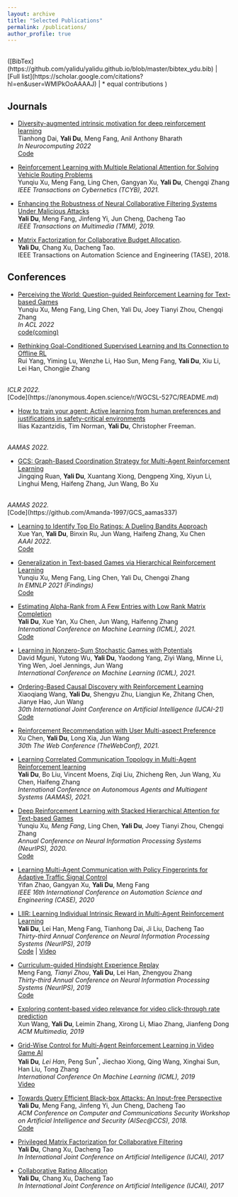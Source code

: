 ```yaml
---
layout: archive
title: "Selected Publications"
permalink: /publications/
author_profile: true
---
```

<br>
([BibTex](https://github.com/yalidu/yalidu.github.io/blob/master/bibtex_ydu.bib) 
| [Full list](https://scholar.google.com/citations?hl=en&user=WMlPkOoAAAAJ)
| * equal contributions
)

## Journals

* [Diversity-augmented intrinsic motivation for deep reinforcement learning]() <br>
Tianhong Dai, **Yali Du**, Meng Fang, Anil Anthony Bharath <br>
<i> In Neurocomputing 2022 </i><br>
[Code](https://github.com/TianhongDai/daim-rl)


* [ Reinforcement Learning with Multiple Relational Attention for Solving Vehicle Routing Problems
](https://ieeexplore.ieee.org/abstract/document/9478307) <br>
Yunqiu Xu, Meng Fang, Ling Chen, Gangyan Xu, **Yali Du**, Chengqi Zhang <br>
<i> IEEE Transactions on Cybernetics (TCYB), 2021.  </i> <br>

* [ Enhancing the Robustness of Neural Collaborative Filtering Systems Under Malicious Attacks](https://ieeexplore.ieee.org/stamp/stamp.jsp?arnumber=8576563) <br>
**Yali Du**, Meng Fang, Jinfeng Yi, Jun Cheng, Dacheng Tao <br>
<i> IEEE Transactions on Multimedia (TMM), 2019.  </i> <br>

*  [Matrix Factorization for Collaborative Budget Allocation](https://ieeexplore.ieee.org/stamp/stamp.jsp?arnumber=8437150). <br>
**Yali Du**, Chang Xu, Dacheng Tao. <br>
IEEE Transactions on Automation Science and Engineering (TASE), 2018. <br>


## Conferences

* [Perceiving the World: Question-guided Reinforcement Learning for Text-based Games]() <br>
Yunqiu Xu, Meng Fang, Ling Chen, Yali Du, Joey Tianyi Zhou, Chengqi Zhang <br>
<i> In ACL 2022 </i> <br>
[code(coming)]()

* [Rethinking Goal-Conditioned Supervised Learning and Its Connection to Offline RL](https://openreview.net/pdf?id=KJztlfGPdwW) <br>
Rui Yang, Yiming Lu, Wenzhe Li, Hao Sun, Meng Fang, **Yali Du**, Xiu Li, Lei Han, Chongjie Zhang
 <br>
<i>  ICLR 2022. </i> <br>
 [Code](https://anonymous.4open.science/r/WGCSL-527C/README.md)
 
* [ How to train your agent: Active learning from human preferences and justifications in safety-critical environments]() <br>
Ilias Kazantzidis, Tim Norman, **Yali Du**, Christopher Freeman.
 <br>
<i>  AAMAS 2022. </i> <br>
 
* [GCS: Graph-Based Coordination Strategy for Multi-Agent Reinforcement Learning](https://arxiv.org/abs/2201.06257) <br>
Jingqing Ruan, **Yali Du**, Xuantang Xiong, Dengpeng Xing, Xiyun Li, Linghui Meng, Haifeng Zhang, Jun Wang, Bo Xu
 <br>
<i>  AAMAS 2022.  </i> <br>
 [Code](https://github.com/Amanda-1997/GCS_aamas337)

* [Learning to Identify Top Elo Ratings:
A Dueling Bandits Approach](https://arxiv.org/abs/2201.04480) <br>
Xue Yan, **Yali Du**, Binxin Ru, Jun Wang, Haifeng Zhang, Xu Chen <br>
<i>  AAAI 2022.  </i> <br>
 [Code](https://github.com/yanxue7/MaxIn-Elo)


* [Generalization in Text-based Games via Hierarchical Reinforcement Learning](https://arxiv.org/pdf/2109.09968.pdf)<br>
Yunqiu Xu, Meng Fang, Ling Chen, Yali Du, Chengqi Zhang <br>
<i>In EMNLP 2021 (Findings) </i> <br>
[Code](https://github.com/YunqiuXu/H-KGA)

* [Estimating Alpha-Rank from A Few Entries with Low Rank Matrix Completion](http://proceedings.mlr.press/v139/du21e/du21e.pdf) <br>
**Yali Du**, Xue Yan, Xu Chen, Jun Wang, Haifenng Zhang <br>
<i>  International Conference on Machine Learning (ICML), 2021.  </i> <br>
[Code](https://github.com/yalidu/optEval)

* [Learning in Nonzero-Sum Stochastic Games with Potentials](https://arxiv.org/pdf/2103.09284.pdf) <br>
David Mguni, Yutong Wu, **Yali Du**, Yaodong Yang, Ziyi Wang, Minne Li, Ying Wen, Joel Jennings, Jun Wang <br>
<i>  International Conference on Machine Learning (ICML), 2021.  </i> <br>


* [Ordering-Based Causal Discovery with Reinforcement Learning](https://arxiv.org/abs/2105.06631) <br>
Xiaoqiang Wang,
**Yali Du**,
Shengyu Zhu,
Liangjun Ke,
Zhitang Chen,
Jianye Hao,
Jun Wang  <br>
<i> 30th International Joint Conference on Artificial Intelligence (IJCAI-21) </i> <br> 
[Code](https://github.com/huawei-noah/trustworthyAI/tree/master/gcastle)


* [Reinforcement Recommendation with User Multi-aspect Preference](https://dl.acm.org/doi/abs/10.1145/3442381.3449846) <br>
Xu Chen, **Yali Du**, Long Xia,  Jun Wang <br>
<i> 30th The Web Conference (TheWebConf), 2021.  </i> <br>

* [Learning Correlated Communication Topology in Multi-Agent Reinforcement learning](http://www.ifaamas.org/Proceedings/aamas2021/pdfs/p456.pdf) <br>
**Yali Du**,  Bo Liu, Vincent Moens, Ziqi Liu,  Zhicheng Ren,  Jun Wang, Xu Chen, Haifeng Zhang <br>
<i> International Conference on Autonomous Agents and Multiagent Systems (AAMAS), 2021.  </i> <br>

* [Deep Reinforcement Learning with Stacked Hierarchical Attention for Text-based Games](https://arxiv.org/abs/2010.11655) <br>
Yunqiu Xu<sup>*</sup>, Meng Fang<sup>*</sup>, Ling Chen, **Yali Du**, Joey Tianyi Zhou, Chengqi Zhang <br>
<i> Annual Conference on Neural Information Processing Systems (NeurIPS), 2020.  </i> <br>
[Code](https://github.com/YunqiuXu/SHA-KG)

* [Learning Multi-Agent Communication with Policy Fingerprints for Adaptive Traffic Signal Control](https://ieeexplore.ieee.org/document/9216981) <br>
Yifan Zhao, Gangyan Xu, **Yali Du**, Meng Fang <br>
<i> IEEE 16th International Conference on Automation Science and Engineering (CASE), 2020 </i> <br>
 
* [LIIR: Learning Individual Intrinsic Reward in Multi-Agent Reinforcement Learning](http://papers.nips.cc/paper/8691-liir-learning-individual-intrinsic-reward-in-multi-agent-reinforcement-learning.pdf) <br>
**Yali Du**, Lei Han, Meng Fang, Tianhong Dai, Ji Liu, Dacheng Tao<br>
<i> Thirty-third Annual Conference on Neural Information Processing Systems (NeurIPS), 2019 </i> <br>
[Code](https://github.com/yalidu/liir)
| [Video](https://drive.google.com/file/d/1JZFRF2cDoBQLzgxRg3I2fgAAnLEvH-01/view)

* [Curriculum-guided Hindsight Experience Replay](https://papers.nips.cc/paper/9425-curriculum-guided-hindsight-experience-replay.pdf) <br>
Meng Fang<sup>*</sup>, Tianyi Zhou<sup>*</sup>, **Yali Du**, Lei Han, Zhengyou Zhang <br>
<i> Thirty-third Annual Conference on Neural Information Processing Systems (NeurIPS), 2019 </i> <br>
[Code](https://github.com/mengf1/cher)

* [Exploring content-based video relevance for video click-through rate prediction](https://dl.acm.org/doi/pdf/10.1145/3343031.3356053) <br>
Xun Wang, **Yali Du**, Leimin Zhang, Xirong Li, Miao Zhang, Jianfeng Dong <br>
<i> ACM Multimedia, 2019</i> <br>

* [Grid-Wise Control for Multi-Agent Reinforcement Learning in Video Game AI](http://proceedings.mlr.press/v97/han19a/han19a.pdf) <br>
 **Yali Du**<sup>*</sup>, Lei Han<sup>*</sup>, Peng Sun<sup>*</sup>, Jiechao Xiong, Qing Wang, Xinghai Sun, Han Liu, Tong Zhang <br>
<i> International Conference On Machine Learning (ICML), 2019</i> <br>
[Video](https://www.youtube.com/watch?v=LTcr01iTgZA)

* [Towards Query Efficient Black-box Attacks: An Input-free Perspective](https://dl.acm.org/doi/pdf/10.1145/3270101.3270106) <br>
**Yali Du**, Meng Fang, Jinfeng Yi, Jun Cheng, Dacheng Tao <br>
<i> ACM Conference on Computer and Communications Security Workshop on
Artificial Intelligence and Security (AISec@CCS), 2018. </i> <br>
[Code](https://github.com/yalidu/input-free-attack)

* [Privileged Matrix Factorization for Collaborative Filtering](https://opus.lib.uts.edu.au/bitstream/10453/126369/1/0223.pdf) <br>
**Yali Du**, Chang Xu, Dacheng Tao <br>
<i>  In International Joint Conference on Artificial Intelligence (IJCAI), 2017 </i> <br>

* [Collaborative Rating Allocation](https://opus.lib.uts.edu.au/bitstream/10453/126336/4/ijcai17-Collaborative%20Rating%20Allocation.pdf) <br>
**Yali Du**, Chang Xu, Dacheng Tao <br>
<i>In International Joint Conference on Artificial Intelligence (IJCAI), 2017  </i> <br>